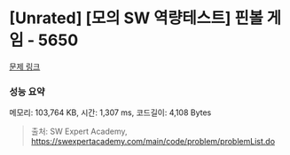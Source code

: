 # [Unrated] [모의 SW 역량테스트] 핀볼 게임 - 5650 

[문제 링크](https://swexpertacademy.com/main/code/problem/problemDetail.do?contestProbId=AWXRF8s6ezEDFAUo) 

### 성능 요약

메모리: 103,764 KB, 시간: 1,307 ms, 코드길이: 4,108 Bytes



> 출처: SW Expert Academy, https://swexpertacademy.com/main/code/problem/problemList.do